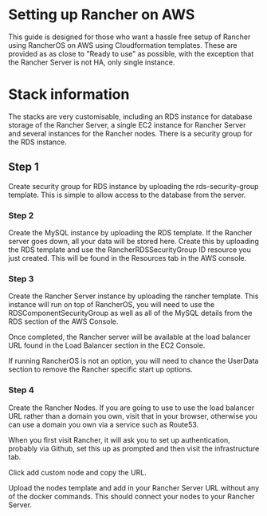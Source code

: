 Setting up Rancher on AWS
============================


This guide is designed for those who want a hassle free setup of Rancher using RancherOS on AWS using Cloudformation templates.  These are provided as as close to "Ready to use" as possible, with the exception that the Rancher Server is not HA, only single instance.

# Stack information

The stacks are very customisable, including an RDS instance for database storage of the Rancher Server, a single EC2 instance for Rancher Server and several instances for the Rancher nodes.  There is a security group for the RDS instance.

## Step 1

Create security group for RDS instance by uploading the rds-security-group template.  This is simple to allow access to the database from the server.

### Step 2

Create the MySQL instance by uploading the RDS template.  If the Rancher server goes down, all your data will be stored here.  Create this by uploading the RDS template and use the RancherRDSSecurityGroup ID resource you just created.  This will be found in the Resources tab in the AWS console.

### Step 3

Create the Rancher Server instance by uploading the rancher template.  This instance will run on top of RancherOS, you will need to use the RDSComponentSecurityGroup as well as all of the MySQL details from the RDS section of the AWS Console.  

Once completed, the Rancher server will be available at the load balancer URL found in the Load Balancer section in the EC2 Console.

If running RancherOS is not an option, you will need to chance the UserData section to remove the Rancher specific start up options.

### Step 4

Create the Rancher Nodes.  If you are going to use to use the load balancer URL rather than a domain you own, visit that in your browser, otherwise you can use a domain you own via a service such as Route53.  

When you first visit Rancher, it will ask you to set up authentication, probably via Github, set this up as prompted and then visit the infrastructure tab.  

Click add custom node and copy the URL.

Upload the nodes template and add in your Rancher Server URL without any of the docker commands.  This should connect your nodes to your Rancher Server.
